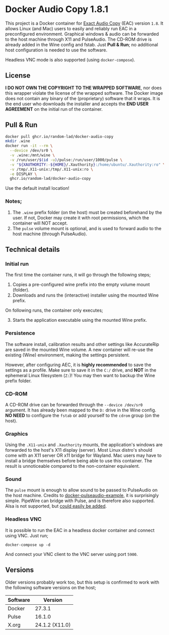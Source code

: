 # Docker Audio Copy 1.8.1
This project is a Docker container for [Exact Audio Copy](https://www.exactaudiocopy.de/) (EAC) version `1.8`. It allows Linux (and Mac) users to easily and reliably run EAC in a preconfigured environment. Graphical windows & audio can be forwarded to the host machine through X11 and PulseAudio. The CD-ROM drive is already added in the Wine config and fstab. Just **Pull & Run**; no additional host configuration is needed to use the software.

Headless VNC mode is also supported (using `docker-compose`).

## License
**I DO NOT OWN THE COPYRIGHT TO THE WRAPPED SOFTWARE**, nor does this wrapper violate the license of the wrapped software. The Docker image does not contain any binary of the (proprietary) software that it wraps. It is the end user who downloads the installer and accepts the **END USER AGREEMENT** on the initial run of the container.


## Pull & Run
```sh
docker pull ghcr.io/random-lad/docker-audio-copy
mkdir .wine
docker run -it --rm \
  --device /dev/sr0 \
  -v .wine:/mnt/wine \
  -v /run/user/$(id -u)/pulse:/run/user/1000/pulse \
  -v "${XAUTHORITY:-${HOME}/.Xauthority}:/home/ubuntu/.Xauthority:ro" \
  -v /tmp/.X11-unix:/tmp/.X11-unix:ro \
  -e DISPLAY \
  ghcr.io/random-lad/docker-audio-copy
```
Use the default install location!

### Notes;
1. The `.wine` prefix folder (on the host) must be created beforehand by the user. If not, Docker may create it with root permissions, which the container will NOT accept.  
2. The `pulse` volume mount is optional, and is used to forward audio to the host machine (through PulseAudio).


## Technical details
### Initial run
The first time the container runs, it will go through the following steps;
1. Copies a pre-configured wine prefix into the empty volume mount (folder).
2. Downloads and runs the (interactive) installer using the mounted Wine prefix.

On following runs, the container only executes;

3. Starts the application executable using the mounted Wine prefix.

### Persistence
The software install, calibration results and other settings like AccurateRip are saved in the mounted Wine volume. A new container will re-use the existing (Wine) environment, making the settings persistent.

However, after configuring AEC, it is **highly recommended** to save the settings as a profile. Make sure to save it in the `C:/` drive, and **NOT** in the ephemeral Linux filesystem (`Z:`)! You may then want to backup the Wine prefix folder.

### CD-ROM
A CD-ROM drive can be forwarded through the `--device /dev/sr0` argument. It has already been mapped to the `D:` drive in the Wine config. **NO NEED** to configure the `fstab` or add yourself to the `cdrom` group (on the host).

### Graphics
Using the `.X11-unix` and `.Xauthority` mounts, the application's windows are forwarded to the host's X11 display (server). Most Linux distro's should come with an X11 server OR x11 bridge for Wayland. Mac users may have to install a bridge themselves before being able to use this container. The result is unnoticeable compared to the non-container equivalent.

### Sound
The `pulse` mount is enough to allow sound to be passed to PulseAudio on the host machine. Credits to [docker-pulseaudio-example](https://github.com/TheBiggerGuy/docker-pulseaudio-example), it is surprisingly simple. PipeWire can bridge with Pulse, and is therefore also supported. Alsa is not supported, but [could easily be added](https://github.com/mviereck/x11docker/wiki/Container-sound:-ALSA-or-Pulseaudio).

### Headless VNC
It is possible to run the EAC in a headless docker container and connect using VNC. Just run;
```
docker-compose up -d
```
And connect your VNC client to the VNC server using port `5900`.

## Versions
Older versions probably work too, but this setup is confirmed to work with the following software versions on the host;

| Software | Version        |
|----------|----------------|
| Docker   | 27.3.1         |
| Pulse    | 16.1.0         |
| X.org    | 24.1.2 (X11.0) |
